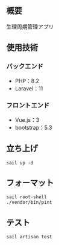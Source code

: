 ## 概要
生理周期管理アプリ

## 使用技術

### バックエンド
- PHP：8.2
- Laravel：11

### フロントエンド
- Vue.js：3
- bootstrap：5.3

## 立ち上げ

```
sail up -d
```

## フォーマット
```
sail root-shell
./vendor/bin/pint
```

## テスト
```
sail artisan test
```

